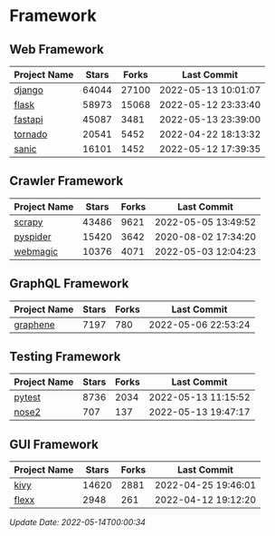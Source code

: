 # Framework

## Web Framework
| Project Name | Stars | Forks | Last Commit |
| ------------ | ----- | ----- | ----------- |
| [django](https://github.com/django/django) | 64044 | 27100 | 2022-05-13 10:01:07 |
| [flask](https://github.com/pallets/flask) | 58973 | 15068 | 2022-05-12 23:33:40 |
| [fastapi](https://github.com/tiangolo/fastapi) | 45087 | 3481 | 2022-05-13 23:39:00 |
| [tornado](https://github.com/tornadoweb/tornado) | 20541 | 5452 | 2022-04-22 18:13:32 |
| [sanic](https://github.com/sanic-org/sanic) | 16101 | 1452 | 2022-05-12 17:39:35 |

## Crawler Framework
| Project Name | Stars | Forks | Last Commit |
| ------------ | ----- | ----- | ----------- |
| [scrapy](https://github.com/scrapy/scrapy) | 43486 | 9621 | 2022-05-05 13:49:52 |
| [pyspider](https://github.com/binux/pyspider) | 15420 | 3642 | 2020-08-02 17:34:20 |
| [webmagic](https://github.com/code4craft/webmagic) | 10376 | 4071 | 2022-05-03 12:04:23 |

## GraphQL Framework
| Project Name | Stars | Forks | Last Commit |
| ------------ | ----- | ----- | ----------- |
| [graphene](https://github.com/graphql-python/graphene) | 7197 | 780 | 2022-05-06 22:53:24 |

## Testing Framework
| Project Name | Stars | Forks | Last Commit |
| ------------ | ----- | ----- | ----------- |
| [pytest](https://github.com/pytest-dev/pytest) | 8736 | 2034 | 2022-05-13 11:15:52 |
| [nose2](https://github.com/nose-devs/nose2) | 707 | 137 | 2022-05-13 19:47:17 |

## GUI Framework
| Project Name | Stars | Forks | Last Commit |
| ------------ | ----- | ----- | ----------- |
| [kivy](https://github.com/kivy/kivy) | 14620 | 2881 | 2022-04-25 19:46:01 |
| [flexx](https://github.com/flexxui/flexx) | 2948 | 261 | 2022-04-12 19:12:20 |

*Update Date: 2022-05-14T00:00:34*